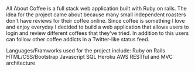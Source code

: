 All About Coffee is a full stack web application built with Ruby on rails.
The idea for the project came about because many small independent roasters 
don't have reviews for their coffee online. Since coffee is something I love
and enjoy everyday I decided to build a web application that allows users to
login and review different coffees that they've tried. In addition to this
users can follow other coffee addicts in a Twitter-like status feed.

Languages/Framworks used for the project include:
  Ruby on Rails
  HTML/CSS/Bootstrap
  Javascript
  SQL
  Heroku
  AWS
  RESTful and MVC architecture
